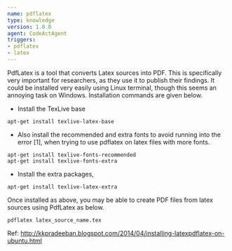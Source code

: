 ```yaml
---
name: pdflatex
type: knowledge
version: 1.0.0
agent: CodeActAgent
triggers:
- pdflatex
- latex
---
```


PdfLatex is a tool that converts Latex sources into PDF. This is specifically very important for researchers, as they use it to publish their findings. It could be installed very easily using Linux terminal, though this seems an annoying task on Windows. Installation commands are given below.

* Install the TexLive base

```
apt-get install texlive-latex-base
```

* Also install the recommended and extra fonts to avoid running into the error [1], when trying to use pdflatex on latex files with more fonts.

```
apt-get install texlive-fonts-recommended
apt-get install texlive-fonts-extra
```

* Install the extra packages,

```
apt-get install texlive-latex-extra
```

Once installed as above, you may be able to create PDF files from latex sources using PdfLatex as below.
```
pdflatex latex_source_name.tex
```

Ref: http://kkpradeeban.blogspot.com/2014/04/installing-latexpdflatex-on-ubuntu.html
